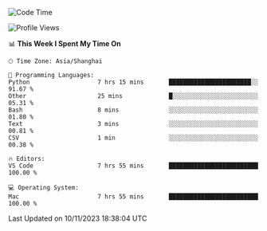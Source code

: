 <!--START_SECTION:waka-->
![Code Time](http://img.shields.io/badge/Code%20Time-228%20hrs%2035%20mins-blue)

![Profile Views](http://img.shields.io/badge/Profile%20Views-1-blue)

📊 **This Week I Spent My Time On** 

```text
🕑︎ Time Zone: Asia/Shanghai

💬 Programming Languages: 
Python                   7 hrs 15 mins       ███████████████████████░░   91.67 % 
Other                    25 mins             █░░░░░░░░░░░░░░░░░░░░░░░░   05.31 % 
Bash                     8 mins              ░░░░░░░░░░░░░░░░░░░░░░░░░   01.80 % 
Text                     3 mins              ░░░░░░░░░░░░░░░░░░░░░░░░░   00.81 % 
CSV                      1 min               ░░░░░░░░░░░░░░░░░░░░░░░░░   00.38 % 

🔥 Editors: 
VS Code                  7 hrs 55 mins       █████████████████████████   100.00 % 

💻 Operating System: 
Mac                      7 hrs 55 mins       █████████████████████████   100.00 % 
```


 Last Updated on 10/11/2023 18:38:04 UTC
<!--END_SECTION:waka-->
